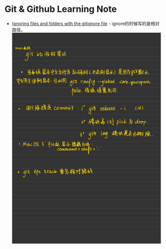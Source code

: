 # Git & Github Learning Note
   * [Ignoring files and folders with the gitignore file](https://www.youtube.com/watch?v=wECCmRg8Qjc) - ignore的时候写的是相对路径。
   ![](https://github.com/wjinyi/Git-GithubLearning/blob/master/git%E4%B8%B4%E6%97%B6%E7%AC%94%E8%AE%B0-1.jpg)
